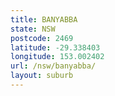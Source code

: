 ```yaml
---
title: BANYABBA
state: NSW
postcode: 2469
latitude: -29.338403
longitude: 153.002402
url: /nsw/banyabba/
layout: suburb
---
```

